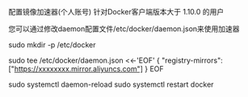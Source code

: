 



 配置镜像加速器(个人账号)
针对Docker客户端版本大于 1.10.0 的用户

您可以通过修改daemon配置文件/etc/docker/daemon.json来使用加速器

sudo mkdir -p /etc/docker

sudo tee /etc/docker/daemon.json <<-'EOF'
{
  "registry-mirrors": ["https://xxxxxxxx.mirror.aliyuncs.com"]
}
EOF

sudo systemctl daemon-reload
sudo systemctl restart docker